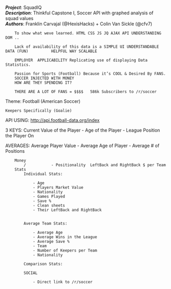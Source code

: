 ***Project***: SquadIQ <br>
***Description***: Thinkful Capstone I, Soccer API with graphed analysis of squad values <br>
***Authors***: Franklin Carvajal (@HexisHacks) + Colin Van Sickle (@cfv7)<br>



		
		To show what weve learned. HTML CSS JS JQ AJAX API UNDERSTANDING DOM ..

		Lack of availability of this data is a SIMPLE UI UNDERSTANDABLE DATA (FUN) 			HELPFUL WAY SCALABLE

		EMPLOYER  APPLICABILITY Replicating use of displaying Data Statistics.

		Passion for Sports (Football) Because it’s COOL & Desired By FANS.
		SOCCER INJECTED WITH MONEY
		HOW ARE THEY SPENDING IT?
		
		THERE ARE A LOT OF FANS = $$$$   586k Subscribers to /r/soccer 

Theme: Football (American Soccer)

	Keepers Specifically (Goalie)

API USING: http://api.football-data.org/index

3 KEYS:  Current Value of the Player - Age of the Player - League Position the Player On

AVERAGES: Average Player Value - Average Age of Player - Average # of Positions

		Money
			/			- Positionality  LeftBack and RightBack $ per Team
		Stats
			Individual Stats:

				- Age
				- Players Market Value
				- Nationality
				- Games Played
				- Save %
				- Clean sheets
				- Their LeftBack and RightBack
					
				
			Average Team Stats:
					
				- Average Age
				- Average Wins in the League
				- Average Save %
				- Team 
				- Number of Keepers per Team
				- Nationality
			
			Comparison Stats:

			SOCIAL 

				- Direct link to /r/soccer

